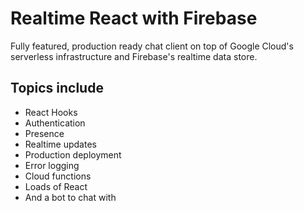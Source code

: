 # Realtime React with Firebase

Fully featured, production ready chat client on top of Google Cloud's serverless infrastructure and Firebase's realtime data store.

## Topics include

- React Hooks
- Authentication
- Presence
- Realtime updates
- Production deployment
- Error logging
- Cloud functions
- Loads of React
- And a bot to chat with
